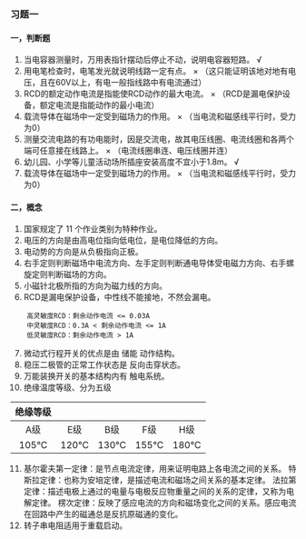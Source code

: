 ### 习题一
#### 一，判断题
1. 当电容器测量时，万用表指针摆动后停止不动，说明电容器短路。 √
2. 用电笔检查时，电笔发光就说明线路一定有点。 × （这只能证明该地对地有电压，且在60V以上，有电一般指线路中有电流通过）
3. RCD的额定动作电流是指能使RCD动作的最大电流。 × （RCD是漏电保护设备，额定电流是指能动作的最小电流）
4. 载流导体在磁场中一定受到磁场力的作用。 ×  （当电流和磁感线平行时，受力为0）
5. 测量交流电路的有功电能时，因是交流电，故其电压线圈、电流线圈和各两个端可任意接在线路上。 ×
（电流线圈串连、电压线圈并连）
6. 幼儿园、小学等儿童活动场所插座安装高度不宜小于1.8m。  √
7. 载流导体在磁场中一定受到磁场力的作用。 × （当电流和磁感线平行时，受力为0）



#### 二，概念
1. 国家规定了 11 个作业类别为特种作业。
2. 电压的方向是由高电位指向低电位，是电位降低的方向。
3. 电动势的方向是从负极指向正极。
4. 右手定则判断磁场中电流方向、左手定则判断通电导体受电磁力方向、右手螺旋定则判断磁场的方向。
5. 小磁针北极所指的方向为磁力线的方向。
6. RCD是漏电保护设备，中性线不能接地，不然会漏电。
```shell
    高灵敏度RCD：剩余动作电流 <= 0.03A
    中灵敏度RCD：0.3A < 剩余动作电流 <= 1A
    低灵敏度RCD：剩余动作电流 > 1A
```

7. 微动式行程开关的优点是由 储能 动作结构。
8. 稳压二极管的正常工作状态是 反向击穿状态。
9. 万能装换开关的基本结构内有 触电系统。
10. 绝缘温度等级、分为五级

| 绝缘等级 |       |       |       |       |
|:----:|:-----:|:-----:|:-----:|:-----:|
|  A级  |  E级   |  B级   |  F级   |  H级   |
| 105℃ | 120℃  | 130℃  | 155℃  | 180℃  |

11. 基尔霍夫第一定律：是节点电流定律，用来证明电路上各电流之间的关系。
    特斯拉定律：也称为安培定律，是描述电流和磁场之间关系的基本定律。
    法拉第定律：描述电极上通过的电量与电极反应物重量之间的关系的定律，又称为电解定律。
    楞次定律：反映了感应电流的方向和磁场变化之间的关系。感应电流在回路中产生的磁通总是反抗原磁通的变化。
12. 转子串电阻适用于重载启动。
